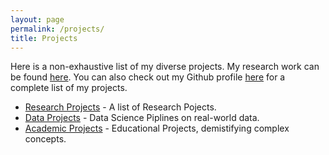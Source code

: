 ```yaml
---
layout: page
permalink: /projects/
title: Projects
---
```


Here is a non-exhaustive list of my diverse projects. My research work can be found <a href="/research">here</a>. You can also check out my Github profile <a href="">here</a> for a complete list of my projects.

<!--<ul>
	<li>
		<b>Project title #1</b>: Give a brief description of your first project here. You can link the relevant research paper(s), report, code repository and any other detail(s) by editing <i>projects.md</i> file<br>
		<a href=""><div class="color-button">paper</div></a><a href="project_1.pdf"><div class="color-button">report</div></a><a href=""><div class="color-button">code</div></a>
	</li><br>
	<li>
		<b>Project title #2</b>: Give a brief description of your second project here. You can link the relevant research paper(s), report, code repository and any other detail(s) by editing <i>projects.md</i> file<br>
		<a href=""><div class="color-button">paper</div></a><a href="project_1.pdf"><div class="color-button">report</div></a><a href=""><div class="color-button">code</div></a>
	</li><br>

</ul>
-->

<ul>
	<li><a href="researchprojects">Research Projects</a> - A list of Research Pojects.</li>
	<li><a href="dataprojects">Data Projects</a> - Data Science Piplines on real-world data.</li>
	<li><a href="academicprojects">Academic Projects</a> - Educational Projects, demistifying complex concepts.</li>
</ul>

